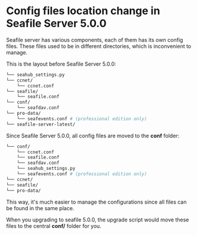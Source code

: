 # Config files location change in Seafile Server 5.0.0

Seafile server has various components, each of them has its own config files. These files used to be in different directories, which is inconvenient to manage.

This is the layout before Seafile Server 5.0.0:

```sh
└── seahub_settings.py
└── ccnet/
    └── ccnet.conf
└── seafile/
    └── seafile.conf
└── conf/
    └── seafdav.conf
└── pro-data/
    └── seafevents.conf # (professional edition only)
└── seafile-server-latest/
```

Since Seafile Server 5.0.0, all config files are moved to the **conf** folder:

```sh
└── conf/
    └── ccnet.conf
    └── seafile.conf
    └── seafdav.conf
    └── seahub_settings.py
    └── seafevents.conf # (professional edition only)
└── ccnet/
└── seafile/
└── pro-data/
```

This way, it's much easier to manage the configurations since all files can be found in the same place.

When you upgrading to seafile 5.0.0, the upgrade script would move these files to the central **conf/** folder for you.
